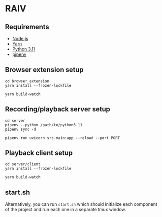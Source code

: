 # RAIV

## Requirements

* [Node.js](https://nodejs.org/en/)
* [Yarn](https://yarnpkg.com/)
* [Python 3.11](https://www.python.org)
* [pipenv](https://pipenv.pypa.io/en/latest/)

## Browser extension setup

```
cd browser_extension
yarn install --frozen-lockfile

yarn build-watch
```

## Recording/playback server setup

```
cd server
pipenv --python /path/to/python3.11
pipenv sync -d

pipenv run uvicorn src.main:app --reload --port PORT
```

## Playback client setup

```
cd server/client
yarn install --frozen-lockfile

yarn build-watch
```

## start.sh

Alternatively, you can run `start.sh` which should initialize each
component of the project and run each one in a separate tmux window.
